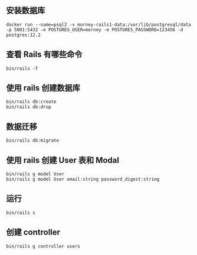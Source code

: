 ## 安装数据库
```
docker run --name=psql2 -v morney-rails1-data:/var/lib/postgresql/data -p 5001:5432 -e POSTGRES_USER=morney -e POSTGRES_PASSWORD=123456 -d postgres:12.2
```
## 查看 Rails 有哪些命令
```
bin/rails -T
```
## 使用 rails 创建数据库
```
bin/rails db:create
bin/rails db:drop
```
## 数据迁移
```
bin/rails db:migrate
```
## 使用 rails 创建 User 表和 Modal
```
bin/rails g model User
bin/rails g model User email:string password_digest:string
```

## 运行
```
bin/rails s
```

## 创建 controller
```
bin/rails g controller users
```